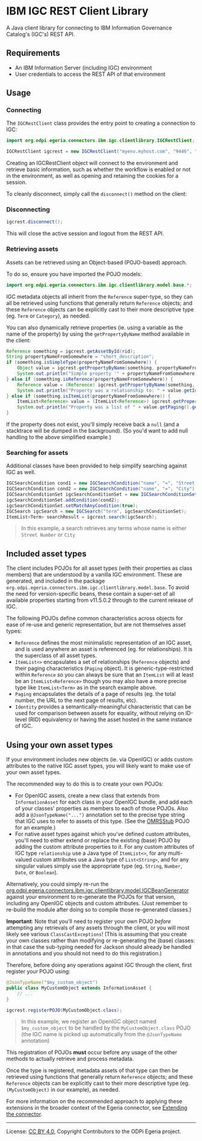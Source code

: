 <!-- SPDX-License-Identifier: CC-BY-4.0 -->
<!-- Copyright Contributors to the ODPi Egeria project. -->

# IBM IGC REST Client Library

A Java client library for connecting to IBM Information Governance Catalog's (IGC's) REST API.

## Requirements

- An IBM Information Server (including IGC) environment
- User credentials to access the REST API of that environment

## Usage

### Connecting

The `IGCRestClient` class provides the entry point to creating a connection to IGC:

```java
import org.odpi.egeria.connectors.ibm.igc.clientlibrary.IGCRestClient;

IGCRestClient igcrest = new IGCRestClient("myenv.myhost.com", "9446", "isadmin", "password");
```

Creating an IGCRestClient object will connect to the environment and retrieve basic information,
such as whether the workflow is enabled or not in the environment, as well as opening and retaining
the cookies for a session.

To cleanly disconnect, simply call the `disconnect()` method on the client:

### Disconnecting

```java
igcrest.disconnect();
```

This will close the active session and logout from the REST API.

### Retrieving assets

Assets can be retrieved using an Object-based (POJO-based) approach.

To do so, ensure you have imported the POJO models:

```java
import org.odpi.egeria.connectors.ibm.igc.clientlibrary.model.base.*;
```

IGC metadata objects all inherit from the `Reference` super-type, so they can all be retrieved using
functions that generally return `Reference` objects; and these `Reference` objects can be explicitly
cast to their more descriptive type (eg. `Term` or `Category`), as needed.

You can also dynamically retrieve properties (ie. using a variable as the name of the property) by
using the `getPropertyByName` method available in the client:

```java
Reference something = igcrest.getAssetById(rid);
String propertyNameFromSomewhere = "short_description";
if (something.isSimpleType(propertyNameFromSomewhere)) {
    Object value = igcrest.getPropertyByName(something, propertyNameFromSomewhere);
    System.out.println("Simple property '" + propertyNameFromSomewhere + "' = " + value);
} else if (something.isReference(propertyNameFromSomewhere)) {
    Reference value = (Reference) igcrest.getPropertyByName(something, propertyNameFromSomewhere);
    System.out.println("Property was a relationship to: " + value.getId());
} else if (something.isItemList(propertyNameFromSomewhere)) {
    ItemList<Reference> value = (ItemList<Reference>) igcrest.getPropertyByName(something, propertyNameFromSomewhere);
    System.out.println("Property was a list of " + value.getPaging().getNumTotal() + " total relationships.");
}
```

If the property does not exist, you'll simply receive back a `null` (and a stacktrace will be dumped
in the background). (So you'd want to add null handling to the above simplified example.)

### Searching for assets

Additional classes have been provided to help simplify searching against IGC as well.

```java
IGCSearchCondition cond1 = new IGCSearchCondition("name", "=", "Street Number");
IGCSearchCondition cond2 = new IGCSearchCondition("name", "=", "City");
IGCSearchConditionSet igcSearchConditionSet = new IGCSearchConditionSet(cond1);
igcSearchConditionSet.addCondition(cond2);
igcSearchConditionSet.setMatchAnyCondition(true);
IGCSearch igcSearch = new IGCSearch("term", igcSearchConditionSet);
ItemList<Term> searchResult = igcrest.search(igcSearch);
```

> In this example, a search retrieves any terms whose name is either `Street Number` or `City`

## Included asset types

The client includes POJOs for all asset types (with their properties as class members) that are
understood by a vanilla IGC environment. These are generated, and included in the package
`org.odpi.egeria.connectors.ibm.igc.clientlibrary.model.base`. To avoid the need for version-specific
beans, these contain a super-set of all available properties starting from v11.5.0.2 through to the
current release of IGC.

The following POJOs define common characteristics across objects for ease of re-use and generic
representation, but are not themselves asset types:

- `Reference` defines the most minimalistic representation of an IGC asset, and is used anywhere an
    asset is referenced (eg. for relationships). It is the superclass of all asset types.
- `ItemList<>` encapsulates a set of relationships (`Reference` objects) and their paging
    characteristics (`Paging` object). It is generic-type-restricted within `Reference` so you can
    always be sure that an `ItemList` will at least be an `ItemList<Reference>` though you may also
    have a more precise type like `ItemList<Term>` as in the search example above.
- `Paging` encapsulates the details of a page of results (eg. the total number, the URL to the next
    page of results, etc).
- `Identity` provides a semantically-meaningful characteristic that can be used for comparison between
    assets for equality, without relying on ID-level (RID) equivalency or having the asset hosted in
    the same instance of IGC.

## Using your own asset types

If your environment includes new objects (ie. via OpenIGC) or adds custom attributes to the native IGC
asset types, you will likely want to make use of your own asset types.

The recommended way to do this is to create your own POJOs:

- For OpenIGC assets, create a new class that extends from `InformationAsset` for each class in your
    OpenIGC bundle, and add each of your classes' properties as members to each of those POJOs.
    Also add a `@JsonTypeName("...")` annotation set to the precise type string that IGC uses to
    refer to assets of this type. (See the
    [OMRSStub](../igc-adapter/src/main/java/org/odpi/egeria/connectors/ibm/igc/repositoryconnector/model/OMRSStub.java)
    POJO for an example.)
- For native asset types against which you've defined custom attributes, you'll need to either
    extend or replace the existing (base) POJO by adding the custom attribute properties to it.
    For any custom attributes of IGC type `relationship` use a Java type of `ItemList<>`, for any
    multi-valued custom attributes use a Java type of `List<String>`, and for any singular values
    simply use the appropriate type (eg. `String`, `Number`, `Date`, or `Boolean`).

Alternatively, you could simply re-run the
[org.odpi.egeria.connectors.ibm.igc.clientlibrary.model.IGCBeanGenerator]()
against your environment to re-generate the POJOs for that version, including any OpenIGC objects and
custom attributes. (Just remember to re-build the module after doing so to compile those re-generated
classes.)

**Important**: Note that you'll need to register your own POJO _before_ attempting any retrievals of
any assets through the client, or you will most likely see various `ClassCastExceptions`! (This is
assuming that you create your own classes rather than modifying or re-generating the (base) classes:
in that case the sub-typing needed for Jackson should already be handled in annotations and you
should not need to do this registration.)

Therefore, before doing any operations against IGC through the client, first register your POJO using:

```java
@JsonTypeName("$my_custom_object")
public class MyCustomObject extends InformationAsset {
    // ...
}
```

```java
igcrest.registerPOJO(MyCustomObject.class);
```

> In this example, we register an OpenIGC object named `$my_custom_object` to be handled by the `MyCustomObject.class` POJO (the IGC name is picked up automatically from the `@JsonTypeName` annotation)

This registration of POJOs **must** occur before any usage of the other methods to actually retrieve
and process metadata.

Once the type is registered, metadata assets of that type can then be retrieved using functions that
generally return `Reference` objects; and these `Reference` objects can be explicitly cast to their
more descriptive type (eg. `(MyCustomObject)` in our example), as needed.

For more information on the recommended approach to applying these extensions in the broader context of the Egeria
connector, see [Extending the connector](../docs/extending/README.md).

----
License: [CC BY 4.0](https://creativecommons.org/licenses/by/4.0/),
Copyright Contributors to the ODPi Egeria project.
